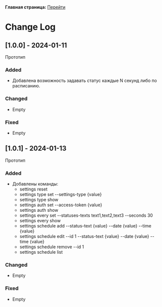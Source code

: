 **Главная страница:**
[Перейти](https://github.com/vludlss-king/VkStatusChanger/tree/main)

# Change Log

## [1.0.0] - 2024-01-11

Прототип

### Added

- Добавлена возможность задавать статус каждые N секунд либо по расписанию.

### Changed

- Empty

### Fixed

- Empty

## [1.0.1] - 2024-01-13

Прототип

### Added

- Добавлены команды:
  - settings reset
  - settings type set --settings-type {value}
  - settings type show
  - settings auth set --access-token {value}
  - settings auth show
  - settings every set --statuses-texts text1,text2,text3 --seconds 30
  - settings every show
  - settings schedule add --status-text {value} --date {value} --time {value}
  - settings schedule edit --id 1 --status-text {value} --date {value} --time {value}
  - settings schedule remove --id 1
  - settings schedule list

### Changed

- Empty

### Fixed

- Empty
